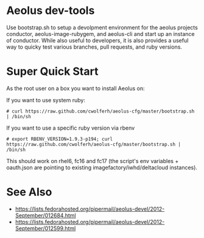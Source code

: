 # Aeolus dev-tools

Use bootstrap.sh to setup a devolpment environment for the aeolus
projects conductor, aeolus-image-rubygem, and aeolus-cli and start up
an instance of conductor.  While also useful to developers, it is also
provides a useful way to quicky test various branches, pull requests,
and ruby versions.

# Super Quick Start

As the root user on a box you want to install Aeolus on:

  If you want to use system ruby:

    # curl https://raw.github.com/cwolferh/aeolus-cfg/master/bootstrap.sh | /bin/sh

  If you want to use a specific ruby version via rbenv
    
    # export RBENV_VERSION=1.9.3-p194; curl https://raw.github.com/cwolferh/aeolus-cfg/master/bootstrap.sh | /bin/sh

This should work on rhel6, fc16 and fc17 (the script's env variables +
oauth.json are pointing to existing imagefactory/iwhd/deltacloud
instances).

# See Also

* https://lists.fedorahosted.org/pipermail/aeolus-devel/2012-September/012684.html
* https://lists.fedorahosted.org/pipermail/aeolus-devel/2012-September/012599.html
